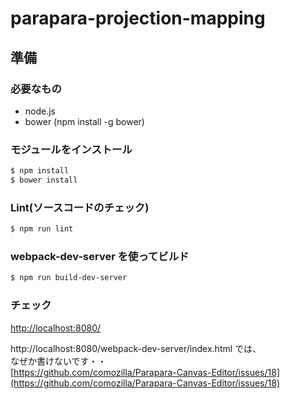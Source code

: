 # parapara-projection-mapping

## 準備
### 必要なもの
- node.js
- bower (npm install -g bower)

### モジュールをインストール

```sh
$ npm install
$ bower install
```

### Lint(ソースコードのチェック)
```sh
$ npm run lint
```

### webpack-dev-server を使ってビルド

```sh
$ npm run build-dev-server
```

### チェック

[http://localhost:8080/](http://localhost:8080/)  
  
http://localhost:8080/webpack-dev-server/index.html では、  
なぜか書けないです・・  
[https://github.com/comozilla/Parapara-Canvas-Editor/issues/18](https://github.com/comozilla/Parapara-Canvas-Editor/issues/18)
